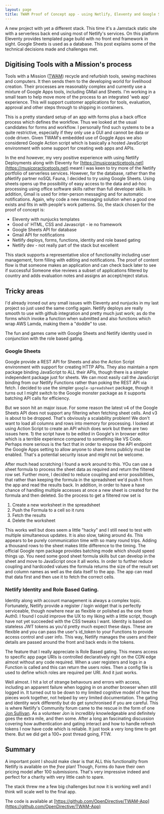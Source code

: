 ```yaml
---
layout: page
title: TWAM Proof of Concept app - using Netlify, Eleventy and Google Sheets
---
```


<div class="message">
A new project with yet a different stack. This time it's a Jamstack static site with a serverless back end using most of Netlify's services. On this platform Eleventy provides templated page build with no front end framework in sight. Google Sheets is used as a database. This post explains some of the technical decisions made and challenges met.
</div>

## Digitising Tools with a Mission's process

Tools with a Mission ([TWAM](https://www.twam.uk/)) recycle and refurbish tools, sewing machines and computers. It then sends them to the developing world for livelihood creation. Their processes are reasonably complex and currently use a mixture of Google Apps tools, including GMail and Sheets. I'm working in a small team to help move more of the process to an integrated 'web app' experience. This will support customer applications for tools, evaluation, approval and other steps through to shipping in containers.

This is a pretty standard setup of an app with forms plus a back office process which defines the  workflow. Thus we looked at the usual candidates for forms and workflow. I personally find such systems to be a quite restrictive, especially if they only use a GUI and cannot be data or code driven. Given TWAM's embedded use of Goggle Apps we also considered Google Action script which is basically a hosted JavaScript environment with some support for creating web apps and APIs.

In the end however, my very positive experience with using Netlify Deployments along with Eleventy for [https://musicpracticetools.net](https://musicpracticetools.net) meant I was keen to try more of the Netlify portfolio of serverless services. However, for the database, rather than the pNetlify partner noSQL Fauna, I decided to try using Google Sheets. Using sheets opens up the possibility of easy access to the data and ad-hoc processing using office software skills rather than full developer skills. In addition, Gmail is used for inter-person messaging and for automatic notifications. Again, why code a new messaging solution when a good one exists and fits in with people's work patterns. So, the stack chosen for the proof of concept is:

* Eleventy with nunjucks templates
* Good ol' HTML, CSS and Javascript - ie no framework
* Google Sheets API for database
* Gmail API for notifications
* Netlify deploys, forms, functions, identity and role based gating
* Netlify dev - not really part of the stack but excellent

This stack supports a representative slice of functionality including user management, form filling with editing and notifications. The proof of content flow is that someone makes an application and can check back later to see if successful Someone else reviews a subset of applications filtered by country and adds evaluation notes and assigns an accept/reject status.

## Tricky areas

I'd already ironed out any small issues with Eleventy and nunjucks in my last project so just used the same config again. Netlify deploys are really smooth to use with github integration and pretty much just work; as do the forms which invoke a function when submitted and also functions which wrap AWS Lamda, making them a "doddle" to use.

The fun and games came with Google Sheets and Netlify identity used in conjunction with the role based gating.

### Google Sheets

Google provide a REST API for Sheets and also the Action Script environment with support for creating HTTP APIs. They also maintain a npm package binding JavaScript to ALL their APIs, though there is a simpler independent package just for sheets. We can most easily call the JavaScript binding from our Netlify Functions rather than poking the REST API via fetch. I decided to use the simpler `google-spreadsheet` package, though it turns out I might switch to the Google monster package as it supports batching API calls for efficiency.

But we soon hit an major issue. For some reason the latest v4 of the Google Sheets API does not support any filtering when fetching sheet cells. And v3 is about to be dropped. That's obviously a scalability problem! We don't want to load all columns and rows into memory for processing. I looked at using Action Script to create an API which does work but there are two issues here. 1) the script have to be edited in Google's in browser editor which is a terrible experience compared to something like VS Code. Perhaps more serious is the fact that in order to expose the API endpoint the Google Apps setting to allow anyone to share items publicly must be enabled. That's a potential security issue and might not be welcome.

After much head scratching I found a work around to this. YOu can use a sheet formula to process the sheet data as required and return the filtered row set. Further more, I decided to reduce coupling and error possibilities, that rather than keeping the formula in the spreadsheet we'd push it from the app and read the results back. In addition, in order to have a have chance of handling multiple accesses at once a new sheet is created for the formula and then deleted. So the process to get a filtered row set is

1. Create a new worksheet in the spreadsheet
2. Push the Formula to a cell so it runs
3. Fetch the results
4. Delete the worksheet

This works well but does seem a little "hacky" and I still need to test with multiple simultaneous updates. It is also slow, taking around 4s. This appears to be purely communication time with so many round trips. Adding a thousand rows to the sheet makes little difference to the timing. The official Google npm package provides batching mode which should speed things up. You need some good sheet formula skills but can develop in the sheet and move to JavaScript once it all works. In order to further reduce coupling and hardcoded values the formula returns the size of the result set and column names as well as the data itself to the app. The app can read that data first and then use it to fetch the correct cells.

### Netlify Identity and Role Based Gating.

Identity along with account management is always a complex topic. Fortunately, Netlify provide a register / login widget that is perfectly serviceable, though nowhere near as flexible or polished as the one from Auth0. I found I could improve the UX to my liking with a little script, though have not yet succeeded with the CSS tweaks I want. Identity is based on stateless JWT tokens as you'd pretty much expect these days. These are flexible and you can pass the user's id_token to your Functions to provide access control and user info. This way, Netlify manages the users and their details are passed around the front and back ends in the tokens.

The feature that I really appreciate is Role Based gating. This means access to specific app page URIs is controlled declaratively right on the CDN edge almost without any code required. When a user registers and logs in a Function is called and this can return the users roles. Then a config file is used to define which roles are required per URI. And it just works.

Well almost. I hit a lot of strange behavours and errors with access, including an apparent failure when logging in on another browser when still logged in. It turned out to be down to my limited cognitive model of how the pieces work together, not helped by very limited documentation. The gating and identity work differently but do get synchronised if you are careful. This is where Netlify's Community forum came to the rescue in the form of one [Jon Sullivan](https://jon.fm). As a volunteer Jon is incredibly knowledgeable and definitely goes the extra mile, and then some. After a long an fascinating discussion covering how authentication and gating interact and how to handle refresh tokens I now have code which is reliable. It just took a very long time to get there. But we did get a 100+ post thread going, FTW.

## Summary

A important point I should make clear is that ALL this functionality from Netlify is available on the *free* plan! Though, Forms do have their own pricing model after 100 submissions. That's very impressive indeed and perfect for a charity with very little cash to spare.

The stack threw me a few big challenges but now it is working well and I think will scale well to the final app.

The code is available at [https://github.com/OpenDirective/TWAM-App](https://github.com/OpenDirective/TWAM-App)

